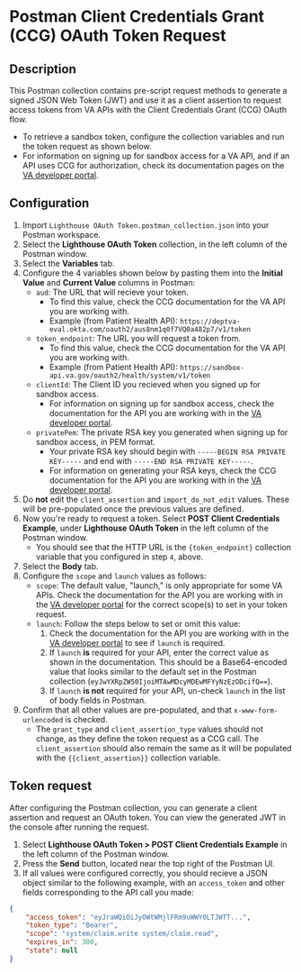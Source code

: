 # Postman Client Credentials Grant (CCG) OAuth Token Request

## Description

This Postman collection contains pre-script request methods to generate a signed JSON Web Token (JWT) and use it as a client assertion to request access tokens from VA APIs with the Client Credentials Grant (CCG) OAuth flow.

-  To retrieve a sandbox token, configure the collection variables and run the token request as shown below. 
-  For information on signing up for sandbox access for a VA API, and if an API uses CCG for authorization, check its documentation pages on the [VA developer portal](https://developer.va.gov/explore).

## Configuration

1. Import `Lighthouse OAuth Token.postman_collection.json` into your Postman workspace.
2. Select the **Lighthouse OAuth Token** collection, in the left column of the Postman window.
3. Select the **Variables** tab.
4. Configure the 4 variables shown below by pasting them into the **Initial Value** and **Current Value** columns in Postman:
    - `aud`: The URL that will recieve your token. 
        - To find this value, check the CCG documentation for the VA API you are working with.
        - Example (from Patient Health API): `https://deptva-eval.okta.com/oauth2/aus8nm1q0f7VQ0a482p7/v1/token`
    - `token_endpoint`: The URL you will request a token from.
        - To find this value, check the CCG documentation for the VA API you are working with.
        - Example (from Patient Health API): `https://sandbox-api.va.gov/oauth2/health/system/v1/token`
    - `clientId`: The Client ID you recieved when you signed up for sandbox access.
        - For information on signing up for sandbox access, check the documentation for the API you are working with in the [VA developer portal](https://developer.va.gov/explore).
    - `privatePem`: The private RSA key you generated when signing up for sandbox access, in PEM format.
        - Your private RSA key should begin with `-----BEGIN RSA PRIVATE KEY-----` and end with `-----END RSA PRIVATE KEY-----`.
        - For information on generating your RSA keys, check the CCG documentation for the API you are working with in the [VA developer portal](https://developer.va.gov/explore).
5. Do **not** edit the `client_assertion` and `import_do_not_edit` values. These will be pre-populated once the previous values are defined. 
6. Now you're ready to request a token. Select **POST Client Credentials Example**, under **Lighthouse OAuth Token** in the left column of the Postman window.
    - You should see that the HTTP URL is the `{token_endpoint}` collection variable that you configured in step `4`, above.
7. Select the **Body** tab.
8. Configure the `scope` and `launch` values as follows:
    - `scope`: The default value, "launch," is only appropriate for some VA APIs. Check the documentation for the API you are working with in the [VA developer portal](https://developer.va.gov/explore) for the correct scope(s) to set in your token request. 
    - `launch`: Follow the steps below to set or omit this value:
        1. Check the documentation for the API you are working with in the [VA developer portal](https://developer.va.gov/explore) to see if `launch` is required.
        2. If `launch` **is** required for your API, enter the correct value as shown in the documentation. This should be a Base64-encoded value that looks similar to the default set in the Postman collection (`eyJwYXRpZW50IjoiMTAwMDcyMDEwMFYyNzEzODcifQ==`).
        3. If `launch` **is not** required for your API, un-check `launch` in the list of body fields in Postman.
9. Confirm that all other values are pre-populated, and that `x-www-form-urlencoded` is checked. 
    - The `grant_type` and `client_assertion_type` values should not change, as they define the token request as a CCG call. The `client_assertion` should also remain the same as it will be populated with the `{{client_assertion}}` collection variable.

## Token request

After configuring the Postman collection, you can generate a client assertion and request an OAuth token. You can view the generated JWT in the console after running the request.

1. Select **Lighthouse OAuth Token > POST Client Credentials Example** in the left column of the Postman window.
2. Press the **Send** button, located near the top right of the Postman UI.
3. If all values were configured correctly, you should recieve a JSON object similar to the following example, with an `access_token` and other fields corresponding to the API call you made:
```json
{
    "access_token": "eyJraWQiOiJyOWtWMjlFRm9uWWY0LTJWTT...",
    "token_type": "Bearer",
    "scope": "system/claim.write system/claim.read",
    "expires_in": 300,
    "state": null
}
```
